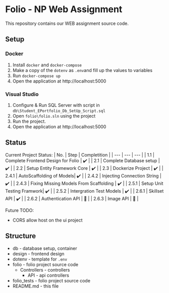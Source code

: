 # Folio - NP Web Assignment
This repository contains our WEB assignment source code.

## Setup 
### Docker
1. Install `docker` and `docker-compose`
2. Make a copy of the `dotenv` as `.env`and fill up the values to variables
3. Run `docker-compose up`
4. Open the application at http://localhost:5000

### Visual Studio
1. Configure & Run SQL Server with script in `db\Student_EPortfolio_Db_SetUp_Script.sql`
2. Open `folio\folio.sln` using the project
3. Run the project.
4. Open the application at http://localhost:5000

## Status
Current Project Status:
| No. | Step | Completition |
| --- | --- | --- |
| 1.1 | Complete Frontend Design for Folio | :heavy_check_mark: |
| 2.1 | Complete Database setup | :heavy_check_mark: |
| 2.2 | Setup Entity Framework Core | :heavy_check_mark: |
| 2.3 | Dockerize Project | :heavy_check_mark: |
| 2.4.1 | AutoScaffolding of Models| :heavy_check_mark: |
| 2.4.2 | Injecting Connection String | :heavy_check_mark: |
| 2.4.3 | Fixing Missing Models From Scaffolding | :heavy_check_mark: |
| 2.5.1 | Setup Unit Testing Framwork| :heavy_check_mark: |
| 2.5.2 | Intergration Test Models | :heavy_check_mark: |
| 2.6.1 | Skillset API | :heavy_check_mark: |
| 2.6.2 | Authentication API | :construction: |
| 2.6.3 | Image API | :construction: |

Future TODO:
- CORS allow host on the ui project

## Structure
- db - database setup, container
- design - frontend design
- dotenv - template for `.env` 
- folio - folio project source code
    - Controllers - controllers
        - API - api controllers
- folio_tests - folio project source code
- README.md - this file

